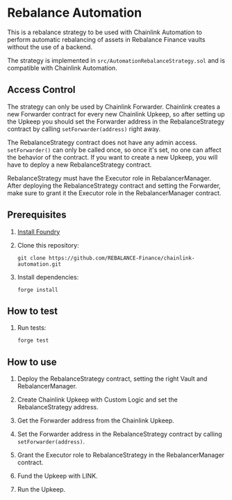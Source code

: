 # Rebalance Automation

This is a rebalance strategy to be used with Chainlink Automation to perform automatic rebalancing of assets in Rebalance Finance vaults without the use of a backend.

The strategy is implemented in `src/AutomationRebalanceStrategy.sol` and is compatible with Chainlink Automation.

## Access Control

The strategy can only be used by Chainlink Forwarder. Chainlink creates a new Forwarder contract for every new Chainlink Upkeep, so after setting up the Upkeep you should set the Forwarder address in the RebalanceStrategy contract by calling `setForwarder(address)` right away.

The RebalanceStrategy contract does not have any admin access. `setForwarder()` can only be called once, so once it's set, no one can affect the behavior of the contract. If you want to create a new Upkeep, you will have to deploy a new RebalanceStrategy contract.

RebalanceStrategy must have the Executor role in RebalancerManager. After deploying the RebalanceStrategy contract and setting the Forwarder, make sure to grant it the Executor role in the RebalancerManager contract.

## Prerequisites

1. [Install Foundry](https://book.getfoundry.sh/getting-started/installation)

2. Clone this repository:

    `git clone https://github.com/REBALANCE-Finance/chainlink-automation.git`

3. Install dependencies:
    
    `forge install`

## How to test

1. Run tests:

    `forge test`

## How to use

1. Deploy the RebalanceStrategy contract, setting the right Vault and RebalancerManager.

2. Create Chainlink Upkeep with Custom Logic and set the RebalanceStrategy address.

3. Get the Forwarder address from the Chainlink Upkeep.

4. Set the Forwarder address in the RebalanceStrategy contract by calling `setForwarder(address)`.

5. Grant the Executor role to RebalanceStrategy in the RebalancerManager contract.

5. Fund the Upkeep with LINK.

6. Run the Upkeep.
